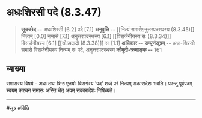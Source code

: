 # अधःशिरसी पदे (8.3.47)
> **सूत्रच्छेद --** अधःशिरसी [6.2] पदे [7.1]
> **अनुवृत्ति --** [[नित्यं समासेऽनुत्तरपदस्थस्य (8.3.45)]] नित्यम् [0.0] समासे [7.1] अनुत्तरपदस्थस्य [6.1] [[विसर्जनीयस्य सः (8.3.34)]] विसर्जनीयस्य [6.1] [[सोऽपदादौ (8.3.38)]] सः [1.1]
> **अधिकार --** 
> **सम्पूर्णसूत्रम् --** अधः-शिरसोः समासे विसर्जनीयस्य नित्यम् सः पदे, अनुत्तरपदस्थस्य
> **कौमुदी-क्रमाङ्क --** 161

## व्याख्या

समासस्य विषये - अधः तथा शिरः एतयोः विसर्गस्य 'पद' शब्दे परे नित्यम् सकारादेशः भवति। परन्तु पूर्वपदम् स्वयम् कश्चन समासः अस्ति चेत् अयम् सकारादेशः निषिध्यते।

---
#सूत्र #विधि 